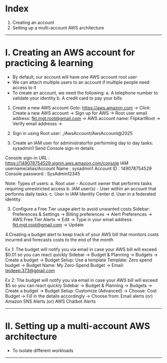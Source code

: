 # Index
1. Creating an account
2. Setting up a multi-account AWS architecture
------------------------------------------------------------------------------------------------------------------------------------------------------------------------------------------------------------------------------------------------------------------------------------------------------
# I. Creating an AWS account for practicing & learning
 - By default, our account will have one AWS account root user
 - We can attach multiple users to an account if multiple people need access to it
 - To create an account, we need the following:
    a. A telephone number to validate your identity
    b. A credit card to pay your bills


1. Create a new AWS account
Goto: https://aws.amazon.com -> Click: Create a new AWS account 
-> Sign up for AWS
-> Root user email address: fkt.mgt.root@gmail.com -> AWS account name: FlipkartRoot -> Verify email addresss -> 

2. Sign in using Root user: ¸/AwsAccount/AwsAccount@2025
3. Create an IAM user for administratorfor performing day to day tasks: sysadmin1
Send Console sign-in details

Console sign-in URL              :  https://149078754529.signin.aws.amazon.com/console
IAM username/alias/Account Name  :  sysadmin1
Account ID                       :  149078754529
Console password                 :  SysAdmin12345


Note: Types of users:
       a. Root user     - Account owner that performs tasks requiring unrestricted access
       b. IAM user(s)   - User within an account that performs daily tasks.
       c. User in IAM Identity Center
       d. User in a federated identity

3. Configure a Free Tier usage alert to avoid unwanted costs
Sidebar: Preferences & Settings -> Billing preferences -> Alert Preferences -> AWS Free Tier Alerts -> Edit -> Type in your email address: fkt.mgt.root@gmail.com -> Update


   
4.Creating a budget alert to keep track of your AWS bill that monitors costs incurred and forecasts costs to the end of the month
 
Ex 1: The budget will notify you via email in case your AWS bill will exceed $0.01 so you can react quickly
Sidebar -> Budget & Planning -> Budgets -> Create a budget -> Budget Setup: Use a template Template: Zero spend budget -> Budget Name: My Zero-Spend Budget -> Email: tejdeep.373@gmail.com

Ex 2: The budget will notify you via email in case your AWS bill will exceed $5 so you can react quickly
Sidebar -> Budget & Planning -> Budgets -> Create a budget -> Budget Setup: Customize (Advanced) -> Choose: Cost Budget -> Fill in the details accordingly -> Choose from: Email alerts (or) Amazon SNS Alerts (or) AWS Chatbot Alerts 

------------------------------------------------------------------------------------------------------------------------------------------------------------------------------------------------------------------------------------------------------------------------------------------------------
# II. Setting up a multi-account AWS architecture
 - To isolate different workloads
------------------------------------------------------------------------------------------------------------------------------------------------------------------------------------------------------------------------------------------------------------------------------------------------------
